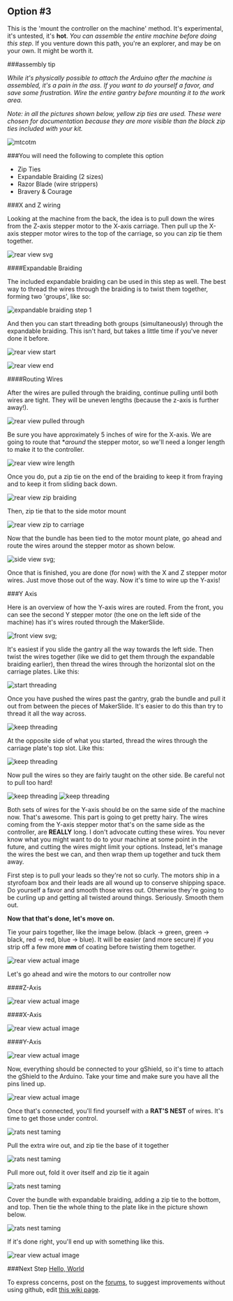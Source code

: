 ## Option #3 

This is the 'mount the controller on the machine' method. It's experimental, it's untested, it's **hot**. *You can assemble the entire machine before doing this step*. If you venture down this path, you're an explorer, and may be on your own. It might be worth it.

###assembly tip

_While it's physically possible to attach the Arduino after the machine is assembled, it's a pain in the ass. If you want to do yourself a favor, and save some frustration. Wire the entire gantry before mounting it to the work area._

_Note: in all the pictures shown below, yellow zip ties are used. These were chosen for documentation because they are more visible than the black zip ties included with your kit._

![mtcotm](wiring/68-so_wiring-067.jpg)

###You will need the following to complete this option

* Zip Ties
* Expandable Braiding (2 sizes)
* Razor Blade (wire strippers)
* Bravery & Courage

###X and Z wiring 

Looking at the machine from the back, the idea is to pull down the wires from the Z-axis stepper motor to the X-axis carriage. Then pull up the X-axis stepper motor wires to the top of the carriage, so you can zip tie them together. 

![rear view svg](wiring/wiring_3_rearview.svg)


####Expandable Braiding

The included expandable braiding can be used in this step as well. The best way to thread the wires through the braiding is to twist them together, forming two 'groups', like so:

![expandable braiding step 1](wiring/38-so_wiring-037.jpg)

And then you can start threading both groups (simultaneously) through the expandable braiding. This isn't hard, but takes a little time if you've never done it before. 

![rear view start](wiring/39-so_wiring-038.jpg)

![rear view end](wiring/40-so_wiring-039.jpg)


####Routing Wires

After the wires are pulled through the braiding, continue pulling until both wires are tight. They will be uneven lengths (because the z-axis is further away!).

![rear view pulled through](wiring/43-so_wiring-042.jpg)

Be sure you have approximately 5 inches of wire for the X-axis. We are going to route that **around* the stepper motor, so we'll need a longer length to make it to the controller.

![rear view wire length](wiring/46-so_wiring-045.jpg)

Once you do, put a zip tie on the end of the braiding to keep it from fraying and to keep it from sliding back down. 

![rear view zip braiding](wiring/44-so_wiring-043.jpg)

Then, zip tie that to the side motor mount

![rear view zip to carriage](wiring/47-so_wiring-046.jpg)

Now that the bundle has been tied to the motor mount plate, go ahead and route the wires around the stepper motor as shown below. 

![side view svg](wiring/wiring_3_sideview.svg);

Once that is finished, you are done (for now) with the X and Z stepper motor wires. Just move those out of the way. Now it's time to wire up the Y-axis!

###Y Axis

Here is an overview of how the Y-axis wires are routed. From the front, you can see the second Y stepper motor (the one on the left side of the machine) has it's wires routed through the MakerSlide. 

![front view svg](wiring/wiring_3_frontview.svg);

It's easiest if you slide the gantry all the way towards the left side. Then twist the wires together (like we did to get them through the expandable braiding earlier), then thread the wires through the horizontal slot on the carriage plates. Like this:

![start threading](wiring/27-so_wiring-026.jpg)

Once you have pushed the wires past the gantry, grab the bundle and pull it out from between the pieces of MakerSlide. It's easier to do this than try to thread it all the way across.

![keep threading](wiring/28-so_wiring-027.jpg)

At the opposite side of what you started, thread the wires through the carriage plate's top slot. Like this:

![keep threading](wiring/29-so_wiring-028.jpg)

Now pull the wires so they are fairly taught on the other side. Be careful not to pull too hard!

![keep threading](wiring/31-so_wiring-030.jpg)
![keep threading](wiring/30-so_wiring-029.jpg)

Both sets of wires for the Y-axis should be on the same side of the machine now. That's awesome. This part is going to get pretty hairy. The wires coming from the Y-axis stepper motor that's on the same side as the controller, are **REALLY** long. I don't advocate cutting these wires. You never know what you might want to do to your machine at some point in the future, and cutting the wires might limit your options. Instead, let's manage the wires the best we can, and then wrap them up together and tuck them away. 

First step is to pull your leads so they're not so curly. The motors ship in a styrofoam box and their leads are all wound up to conserve shipping space. Do yourself a favor and smooth those wires out. Otherwise they're going to be curling up and getting all twisted around things. Seriously. Smooth them out.

**Now that that's done, let's move on.**

Tie your pairs together, like the image below. (black -> green, green -> black, red -> red, blue -> blue). It will be easier (and more secure) if you strip off a few more **mm** of coating before twisting them together.  

![rear view actual image](wiring/50-so_wiring-049.jpg)


Let's go ahead and wire the motors to our controller now

####Z-Axis

![rear view actual image](wiring/49-so_wiring-048.jpg)

####X-Axis

![rear view actual image](wiring/52-so_wiring-051.jpg)

####Y-Axis

![rear view actual image](wiring/54-so_wiring-053.jpg)


Now, everything should be connected to your gShield, so it's time to attach the gShield to the Arduino. Take your time and make sure you have all the pins lined up.

![rear view actual image](wiring/55-so_wiring-054.jpg)

Once that's connected, you'll find yourself with a **RAT'S NEST** of wires. It's time to get those under control. 

![rats nest taming](wiring/57-so_wiring-056.jpg)

Pull the extra wire out, and zip tie the base of it together

![rats nest taming](wiring/58-so_wiring-057.jpg)

Pull more out, fold it over itself and zip tie it again

![rats nest taming](wiring/59-so_wiring-058.jpg)

Cover the bundle with expandable braiding, adding a zip tie to the bottom, and top. Then tie the whole thing to the plate like in the picture shown below.

![rats nest taming](wiring/60-so_wiring-059.jpg)

If it's done right, you'll end up with something like this. 

![rear view actual image](wiring/68-so_wiring-067.jpg)

###Next Step [Hello, World](http://docs.shapeoko.com/helloworld.html)

To express concerns, post on the [forums](http://www.shapeoko.com/forum/index.php), to suggest improvements without using github, edit [this wiki page](http://www.shapeoko.com/wiki/index.php?title=Wiring_3_1&action=edit&redlink=1).
